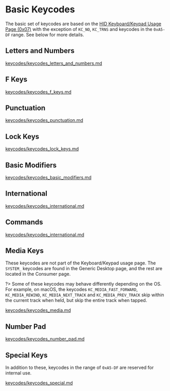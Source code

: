 # Basic Keycodes

The basic set of keycodes are based on the [HID Keyboard/Keypad Usage Page (0x07)](https://www.usb.org/sites/default/files/documents/hut1_12v2.pdf) with the exception of `KC_NO`, `KC_TRNS` and keycodes in the `0xA5-DF` range. See below for more details.

## Letters and Numbers

[keycodes/keycodes_letters_and_numbers.md](keycodes/keycodes_letters_and_numbers.md ':include')

## F Keys

[keycodes/keycodes_f_keys.md](keycodes/keycodes_f_keys.md ':include')

## Punctuation

[keycodes/keycodes_punctuation.md](keycodes/keycodes_punctuation.md ':include')

## Lock Keys

[keycodes/keycodes_lock_keys.md](keycodes/keycodes_lock_keys.md ':include')

## Basic Modifiers

[keycodes/keycodes_basic_modifiers.md](keycodes/keycodes_basic_modifiers.md ':include')

## International

[keycodes/keycodes_international.md](keycodes/keycodes_international.md ':include')

## Commands

[keycodes/keycodes_international.md](keycodes/keycodes_international.md ':include')

## Media Keys

These keycodes are not part of the Keyboard/Keypad usage page. The `SYSTEM_` keycodes are found in the Generic Desktop page, and the rest are located in the Consumer page.

?> Some of these keycodes may behave differently depending on the OS. For example, on macOS, the keycodes `KC_MEDIA_FAST_FORWARD`, `KC_MEDIA_REWIND`, `KC_MEDIA_NEXT_TRACK` and `KC_MEDIA_PREV_TRACK` skip within the current track when held, but skip the entire track when tapped.

[keycodes/keycodes_media.md](keycodes/keycodes_media.md ':include')

## Number Pad

[keycodes/keycodes_number_pad.md](keycodes/keycodes_number_pad.md ':include')

## Special Keys

In addition to these, keycodes in the range of `0xA5-DF` are reserved for internal use.

[keycodes/keycodes_special.md](keycodes/keycodes_special.md ':include')
